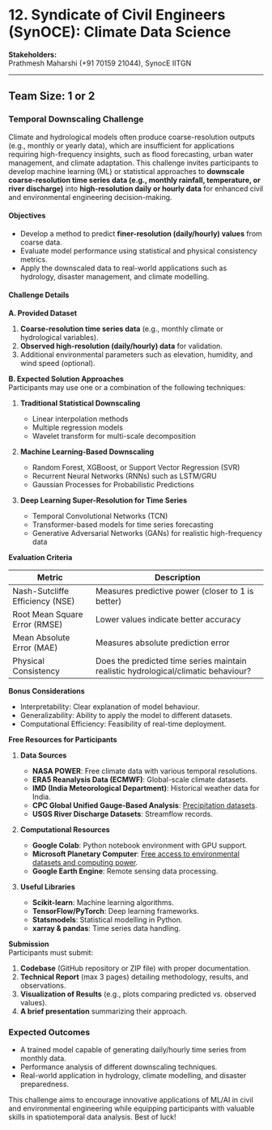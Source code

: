 # 12. Syndicate of Civil Engineers (SynOCE): Climate Data Science

**Stakeholders:**  
Prathmesh Maharshi (+91 70159 21044), SynocE IITGN  

---

## Team Size: 1 or 2

### Temporal Downscaling Challenge

Climate and hydrological models often produce coarse-resolution outputs (e.g., monthly or yearly data), which are insufficient for applications requiring high-frequency insights, such as flood forecasting, urban water management, and climate adaptation. This challenge invites participants to develop machine learning (ML) or statistical approaches to **downscale coarse-resolution time series data (e.g., monthly rainfall, temperature, or river discharge)** into **high-resolution daily or hourly data** for enhanced civil and environmental engineering decision-making.

#### Objectives
- Develop a method to predict **finer-resolution (daily/hourly) values** from coarse data.
- Evaluate model performance using statistical and physical consistency metrics.
- Apply the downscaled data to real-world applications such as hydrology, disaster management, and climate modelling.

#### Challenge Details

**A. Provided Dataset**
1. **Coarse-resolution time series data** (e.g., monthly climate or hydrological variables).
2. **Observed high-resolution (daily/hourly) data** for validation.
3. Additional environmental parameters such as elevation, humidity, and wind speed (optional).

**B. Expected Solution Approaches**  
Participants may use one or a combination of the following techniques:

1. **Traditional Statistical Downscaling**
   - Linear interpolation methods
   - Multiple regression models
   - Wavelet transform for multi-scale decomposition

2. **Machine Learning-Based Downscaling**
   - Random Forest, XGBoost, or Support Vector Regression (SVR)
   - Recurrent Neural Networks (RNNs) such as LSTM/GRU
   - Gaussian Processes for Probabilistic Predictions

3. **Deep Learning Super-Resolution for Time Series**
   - Temporal Convolutional Networks (TCN)
   - Transformer-based models for time series forecasting
   - Generative Adversarial Networks (GANs) for realistic high-frequency data

**Evaluation Criteria**

| Metric                        | Description                                                                 |
|-------------------------------|-----------------------------------------------------------------------------|
| Nash-Sutcliffe Efficiency (NSE) | Measures predictive power (closer to 1 is better)                          |
| Root Mean Square Error (RMSE)  | Lower values indicate better accuracy                                      |
| Mean Absolute Error (MAE)      | Measures absolute prediction error                                         |
| Physical Consistency           | Does the predicted time series maintain realistic hydrological/climatic behaviour? |

**Bonus Considerations**
- Interpretability: Clear explanation of model behaviour.
- Generalizability: Ability to apply the model to different datasets.
- Computational Efficiency: Feasibility of real-time deployment.

**Free Resources for Participants**

1. **Data Sources**
   - **NASA POWER**: Free climate data with various temporal resolutions.
   - **ERA5 Reanalysis Data (ECMWF)**: Global-scale climate datasets.
   - **IMD (India Meteorological Department)**: Historical weather data for India.
   - **CPC Global Unified Gauge-Based Analysis**: [Precipitation datasets](http://www.cpc.ncep.noaa.gov/products/global_precip/html/wpage.cpc.global.html).
   - **USGS River Discharge Datasets**: Streamflow records.

2. **Computational Resources**
   - **Google Colab**: Python notebook environment with GPU support.
   - **Microsoft Planetary Computer**: [Free access to environmental datasets and computing power](http://planetarycomputer.microsoft.com/).
   - **Google Earth Engine**: Remote sensing data processing.

3. **Useful Libraries**
   - **Scikit-learn**: Machine learning algorithms.
   - **TensorFlow/PyTorch**: Deep learning frameworks.
   - **Statsmodels**: Statistical modelling in Python.
   - **xarray & pandas**: Time series data handling.

**Submission**  
Participants must submit:  

1. **Codebase** (GitHub repository or ZIP file) with proper documentation.
2. **Technical Report** (max 3 pages) detailing methodology, results, and observations.
3. **Visualization of Results** (e.g., plots comparing predicted vs. observed values).
4. **A brief presentation** summarizing their approach.

### Expected Outcomes
- A trained model capable of generating daily/hourly time series from monthly data.
- Performance analysis of different downscaling techniques.
- Real-world application in hydrology, climate modelling, and disaster preparedness.

This challenge aims to encourage innovative applications of ML/AI in civil and environmental engineering while equipping participants with valuable skills in spatiotemporal data analysis. Best of luck!